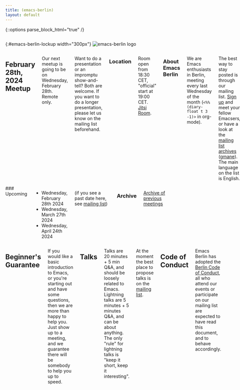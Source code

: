```yaml
---
title: (emacs-berlin)
layout: default
---
```

{::options parse_block_html="true" /}

<section id="above-fold"><div class="row"><div class="large-12 columns intro-info">

{:#emacs-berlin-lockup width="300px"}
![emacs-berlin logo](img/emacs-berlin.png)

</div></div></section>

<section id="below-fold"><div class="row"><div class="medium-8 columns">

# February 28th, 2024 Meetup

Our next meetup is going to be on Wednesday, February 28th. Remote
only.

Want to do a presentation or an impromptu show-and-tell? Both are
welcome. If you want to do a longer presentation, please let us know
on the mailing list beforehand.


### Location

Room open from 18:30 CET, "official" start at 19:00 CET.
[Jitsi Room](https://jitsi.emacs-berlin.org/february-2024).

### About Emacs Berlin

We are Emacs enthusiasts in Berlin, meeting every last Wednesday of
the month (`<%%(diary-float t 3 -1)>` in org-mode).

The best way to stay posted is through our mailing list. [Sign up][ml]
and meet your fellow Emacsers, or have a look at the [mailing list
archives][mla] ([gmane][mlag]). The main language on the list is
English.

Feel free to send an email introducing yourself after subscribing!

We're on mastodon: [@emacs@toot.berlin](https://toot.berlin/@emacs)

You can also chat with us on IRC:
[#emacs-berlin](irc://chat.libera.chat/emacs-berlin) (on Libera.Chat)

Videos on PeerTube [Diode Zone](https://diode.zone/c/emacs_berlin_talks/videos) and
on [YouTube](https://www.youtube.com/channel/UC1O8700SW-wuC4fvDEoGzOw)
<span class='text-cursor'>&nbsp;</span>

Non-public contact via email: [organizers email][contact]

</div>
<div class="medium-4 columns">
### Upcoming

* Wednesday, February 28th 2024
* Wednesday, March 27th 2024
* Wednesday, April 24th 2024

<!--
* Wednesday, May 29th 2024
* Wednesday, June 26th 2024
* Wednesday, July 31st 2024
* Wednesday, August 28th 2024
* Wednesday, September 25th 2024
* Wednesday, October 30th 2024
* Wednesday, November 27th 2024
* Wednesday, December 25th 2024

To generate in Ruby, needs ActiveSupport:
puts (Date.new(2024)..Date.new(2024).end_of_year)
  .select {|d| d.wednesday?}
  .group_by(&:month).values.map(&:last)
  .map {|d| d.strftime("%A, %B #{d.day.ordinalize} %Y")}.join("\n")
-->

(if you see a past date here, see [mailing list][mla])

### Archive

[Archive of previous meetings](/archive.html)

</div></div></section>

<section id="end-fold"><div class="row"><div class="large-12 columns">

## Beginner's Guarantee

If you would like a basic introduction to Emacs, or you're starting
out and have some questions, then we are more than happy to help
you. Just show up to a meeting, and we guarantee there will be
somebody to help you up to speed.

## Talks

Talks are 20 minutes + 5 min Q&A, and should be loosely related to Emacs.
Lightning talks are 5 minutes + 5 minutes Q&A, and can be about anything. The
only "rule" for lightning talks is "keep it short, keep it interesting".

At the moment the best place to propose talks is on the [mailing list][ml].

<!-- ## Format -->

<!-- We try to keep the structure pretty loose, we are not the typical -->
<!-- "three half hour talks" type of user group. There are often small -->
<!-- impromptu presentations or demos. For the rest people just hack -->
<!-- together on whatever they find interesting, help each other to make -->
<!-- their Emacs setups even more awesome, or chat about whatever they've -->
<!-- been up to, Emacs related, or not. -->

<!-- [GitHub Issues][ghi] and the [mailing list][ml] can be used to propose -->
<!-- topics. -->

## Code of Conduct

Emacs Berlin has adopted the
[Berlin Code of Conduct](https://berlincodeofconduct.org/), all who attend our
events or participate on our mailing list are expected to have read this
document, and to behave accordingly.

<!-- ## Members -->

<!-- People that show up to our meetings regularly or on occasion. Links go -->
<!-- to their emacs config. -->

<!-- * [plexus](https://github.com/plexus/.emacs.d) -->
<!-- * [pxlpnk](https://github.com/pxlpnk/emacs.d) -->
<!-- * [febeling](https://github.com/febeling/emacsd) -->
<!-- * [Jano](https://github.com/janogonzalez/.emacs.d) -->
<!-- * [Stefan](https://www.skamphausen.de/cgi-bin/ska/My_Configuration_of_Emacsen) -->
<!-- * [Diez](https://bitbucket.org/deets/emacs-git) -->
<!-- * [Jack](https://github.com/jackrusher/dotemacs) -->
<!-- * [til](https://tils.net/init.el.txt) -->
<!-- * [Peter](https://github.com/ptrv/emacs.d) -->
<!-- * [Andreas](https://github.com/andreas-roehler/werkstatt) -->

</div></div></section>

[ml]: https://mailb.org/mailman/listinfo/emacs-berlin "Mailing List"
[mla]: https://mailb.org/pipermail/emacs-berlin/ "Mailing List Archive"
[mlag]: news://news.gmane.io/gmane.org.user-groups.emacs.berlin
[contact]: mailto:emacs-berlin-owner@emacs-berlin.org "Send an email to organizers"
[ghi]: https://github.com/emacs-berlin/emacs-berlin.org/issues "emacs-berlin GitHub Issues"
